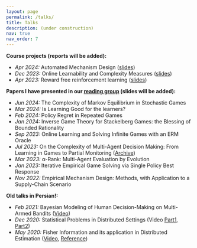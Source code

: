 ```yaml
---
layout: page
permalink: /talks/
title: Talks
description: (under construction)
nav: true
nav_order: 7
---
```

<!-- __General talks:__ -->

__Course projects (reports will be added):__
- *Apr 2024:* Automated Mechanism Design ([slides](/assets/pdf/slide/Automated%20Mechanism%20Desing.pdf))  
- *Dec 2023:* Online Learnability and Complexity Measures ([slides](/assets/pdf/slide/MLTheroy.pdf))  
- *Apr 2023:* Reward free reinforcement learning ([slides](/assets/pdf/slide/RL%20Theory%20Project.pdf))

__Papers I have presented in our [reading group](https://jrwright.info/abgt.html) (slides will be added):__ 
- *Jun 2024:* The Complexity of Markov Equilibrium in Stochastic Games  
- *Mar 2024:* Is Learning Good for the learners?  
- *Feb 2024:* Policy Regret in Repeated Games  
- *Jan 2024:* Inverse Game Theory for Stackelberg Games: the Blessing of Bounded Rationality  
- *Sep 2023:* Online Learning and Solving Infinite Games with an ERM Oracle  
- *Jul 2023:* On the Complexity of Multi-Agent Decision Making: From Learning in Games to Partial Monitoring ([Archive](https://arxiv.org/abs/2305.00684))  
- *Mar 2023:* α-Rank: Multi-Agent Evaluation by Evolution  
- *Jan 2023:* Iterative Empirical Game Solving via Single Policy Best Response  
- *Nov 2022:* Empirical Mechanism Design: Methods, with Application to a Supply-Chain Scenario  

__Old talks in Persian!:__
- *Feb 2021:* Bayesian Modeling of Human Decision-Making on Multi-Armed Bandits ([Video](https://drive.google.com/file/d/1m1gUzxNEPe5Uf1UaRJNu8LjREyRbZDFX/view?usp=sharing))
- *Dec 2020:* Statistical Problems in Distributed Settings (Video [Part1](https://www.aparat.com/v/8F24i), [Part2](https://www.aparat.com/v/u920ofw))
- *May 2020:* Fisher Information and its application in Distributed Estimation ([Video](https://www.aparat.com/v/p11i7iy), [Reference](https://arxiv.org/pdf/1902.02890.pdf))
